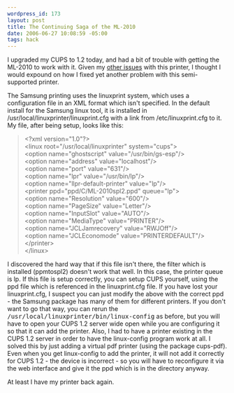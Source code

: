 ```yaml
--- 
wordpress_id: 173
layout: post
title: The Continuing Saga of the ML-2010
date: 2006-06-27 10:08:59 -05:00
tags: hack
---
```

I upgraded my CUPS to 1.2 today, and had a bit of trouble with getting the ML-2010 to work with it.  Given my <a title="ML-2010 Setup on AMD64" href="http://base0.net/archives/32-Getting-a-Samsung-ML-2010-to-work-in-Debian-Linux-amd64x86_64.html">other issues</a> with this printer, I thought I would expound on how I fixed yet another problem with this semi-supported printer.

The Samsung printing uses the linuxprint system, which uses a configuration file in an XML format which isn't specified.  In the default install for the Samsung linux tool, it is installed in /usr/local/linuxprinter/linuxprint.cfg with a link from /etc/linuxprint.cfg to it.  My file, after being setup, looks like this:
<blockquote>
<div id="_mcePaste">&lt;?xml version="1.0"?&gt;</div>
<div id="_mcePaste">&lt;linux root="/usr/local/linuxprinter" system="cups"&gt;</div>
<div id="_mcePaste">&lt;option name="ghostscript" value="/usr/bin/gs-esp"/&gt;</div>
<div id="_mcePaste">&lt;option name="address" value="localhost"/&gt;</div>
<div id="_mcePaste">&lt;option name="port" value="631"/&gt;</div>
<div id="_mcePaste">&lt;option name="lpr" value="/usr/bin/lp"/&gt;</div>
<div id="_mcePaste">&lt;option name="llpr-default-printer" value="lp"/&gt;</div>
<div id="_mcePaste">&lt;printer ppd="ppd/C/ML-2010spl2.ppd" queue="lp"&gt;</div>
<div id="_mcePaste">&lt;option name="Resolution" value="600"/&gt;</div>
<div id="_mcePaste">&lt;option name="PageSize" value="Letter"/&gt;</div>
<div id="_mcePaste">&lt;option name="InputSlot" value="AUTO"/&gt;</div>
<div id="_mcePaste">&lt;option name="MediaType" value="PRINTER"/&gt;</div>
<div id="_mcePaste">&lt;option name="JCLJamrecovery" value="RWJOff"/&gt;</div>
<div id="_mcePaste">&lt;option name="JCLEconomode" value="PRINTERDEFAULT"/&gt;</div>
<div id="_mcePaste">&lt;/printer&gt;</div>
<div id="_mcePaste">&lt;/linux&gt;</div></blockquote>
I discovered the hard way that if this file isn't there, the filter which is installed (ppmtospl2) doesn't work that well.  In this case, the printer queue is lp.  If this file is setup correctly, you can setup CUPS yourself, using the ppd file which is referenced in the linuxprint.cfg file.  If you have lost your linuxprint.cfg, I suspect you can just modify the above with the correct ppd - the Samsung package has many of them for different printers.   If you don't want to go that way, you can rerun the <tt>/usr/local/linuxprinter/bin/linux-config</tt> as before, but you will have to open your CUPS 1.2 server wide open while you are configuring it so that it can add the printer.  Also, I had to have a printer existing in the CUPS 1.2 server in order to have the linux-config program work at all.  I solved this by just adding a virtual pdf printer (using the package cups-pdf).  Even when you get linux-config to add the printer, it will not add it correctly for CUPS 1.2 - the device is incorrect - so you will have to reconfigure it via the web interface and give it the ppd which is in the directory anyway.

At least I have my printer back again.
